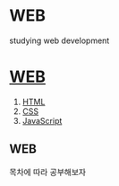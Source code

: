 # WEB
studying web development
<!DOCTYPE HTML>
<html>
<head>
<title> WEB DOKHAK </title>
<meta charset = "utf-8">
</head>
<body>
<h1><a href = "C:\Users\CKIRUser\Desktop\webD\web_ex.html">WEB</a></h1>
<ol>
	<li> <a href = "C:\Users\CKIRUser\Desktop\webD\html_ex.html">HTML</a> </li>
	<li> <a href = "C:\Users\CKIRUser\Desktop\webD\CSS_ex.html">CSS</a> </li>
	<li> <a href = "C:\Users\CKIRUser\Desktop\webD\JavaScript_ex.html">JavaScript</a> </li>
</ol>
<h2>WEB</h2>
<p>목차에 따라 공부해보자</p>
</body>

<html>

